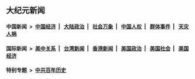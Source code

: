 ## 大纪元新闻

#### 中国新闻 &nbsp;>&nbsp; [中国经济](indexes/ncid283/README.md?09160445) &nbsp;| &nbsp; [大陆政治](indexes/ncid277/README.md?09160445) &nbsp;| &nbsp; [社会万象](indexes/ncid282/README.md?09160445) &nbsp;| &nbsp; [中国人权](indexes/ncid278/README.md?09160445) &nbsp;| &nbsp; [群体事件](indexes/ncid279/README.md?09160445) &nbsp;| &nbsp; [天灾人祸](indexes/ncid280/README.md?09160445)

#### 国际新闻 &nbsp;>&nbsp; [美中关系](indexes/nf1412576/README.md?09160445) &nbsp;| &nbsp; [台湾新闻](indexes/ncid1349361/README.md?09160445) &nbsp;| &nbsp; [香港新闻](indexes/ncid1349362/README.md?09160445) &nbsp;| &nbsp; [美国政治](indexes/ncid1078159/README.md?09160445) &nbsp;| &nbsp; [美国社会](indexes/ncid1078160/README.md?09160445) &nbsp;| &nbsp; [美国经济](indexes/ncid1078158/README.md?09160445)

#### 特别专题 &nbsp;>&nbsp; [中共百年历史](https://github.com/epoch-news/epoch-special/blob/master/README.md?09160445)  
